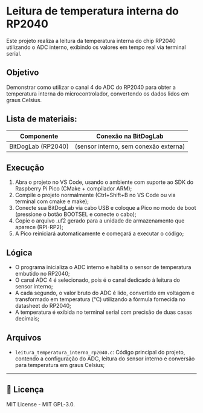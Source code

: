 # Leitura de temperatura interna do RP2040

Este projeto realiza a leitura da temperatura interna do chip RP2040 utilizando o ADC interno, exibindo os valores em tempo real via terminal serial.

## Objetivo

Demonstrar como utilizar o canal 4 do ADC do RP2040 para obter a temperatura interna do microcontrolador, convertendo os dados lidos em graus Celsius.

##  Lista de materiais: 

| Componente             | Conexão na BitDogLab             |
|------------------------|----------------------------------|
| BitDogLab (RP2040)     | (sensor interno, sem conexão externa) |

## Execução

1. Abra o projeto no VS Code, usando o ambiente com suporte ao SDK do Raspberry Pi Pico (CMake + compilador ARM);
2. Compile o projeto normalmente (Ctrl+Shift+B no VS Code ou via terminal com cmake e make);
4. Conecte sua BitDogLab via cabo USB e coloque a Pico no modo de boot (pressione o botão BOOTSEL e conecte o cabo);
5. Copie o arquivo .uf2 gerado para a unidade de armazenamento que aparece (RPI-RP2);
6. A Pico reiniciará automaticamente e começará a executar o código;

## Lógica

- O programa inicializa o ADC interno e habilita o sensor de temperatura embutido no RP2040;
- O canal ADC 4 é selecionado, pois é o canal dedicado à leitura do sensor interno;
- A cada segundo, o valor bruto do ADC é lido, convertido em voltagem e transformado em temperatura (°C) utilizando a fórmula fornecida no datasheet do RP2040;
- A temperatura é exibida no terminal serial com precisão de duas casas decimais;

##  Arquivos

- `leitura_temperatura_interna_rp2040.c`: Código principal do projeto, contendo a configuração do ADC, leitura do sensor interno e conversão para temperatura em graus Celsius;

---

## 📜 Licença
MIT License - MIT GPL-3.0.
